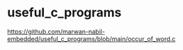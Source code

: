 # useful_c_programs
https://github.com/marwan-nabil-embedded/useful_c_programs/blob/main/occur_of_word.c
